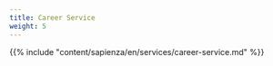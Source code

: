 ```yaml
---
title: Career Service
weight: 5
---
```


{{% include "content/sapienza/en/services/career-service.md" %}}